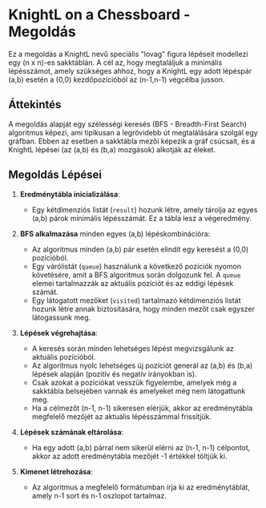 
# KnightL on a Chessboard - Megoldás

Ez a megoldás a KnightL nevű speciális "lovag" figura lépéseit modellezi egy \(n x n)-es sakktáblán. A cél az, hogy megtaláljuk a minimális lépésszámot, amely szükséges ahhoz, hogy a KnightL egy adott lépéspár (a,b) esetén a (0,0) kezdőpozícióból az (n-1,n-1) végcélba jusson.

## Áttekintés
A megoldás alapját egy szélességi keresés (BFS - Breadth-First Search) algoritmus képezi, ami tipikusan a legrövidebb út megtalálására szolgál egy gráfban. Ebben az esetben a sakktábla mezői képezik a gráf csúcsait, és a KnightL lépései (az (a,b) és (b,a) mozgások) alkotják az éleket.

## Megoldás Lépései

1. **Eredménytábla inicializálása**: 
    - Egy kétdimenziós listát (`result`) hozunk létre, amely tárolja az egyes (a,b) párok minimális lépésszámát. Ez a tábla lesz a végeredmény.
  
2. **BFS alkalmazása** minden egyes (a,b) lépéskombinációra:
    - Az algoritmus minden (a,b) pár esetén elindít egy keresést a (0,0) pozícióból.
    - Egy várólistát (`queue`) használunk a következő pozíciók nyomon követésére, amit a BFS algoritmus során dolgozunk fel. A `queue` elemei tartalmazzák az aktuális pozíciót és az eddigi lépések számát.
    - Egy látogatott mezőket (`visited`) tartalmazó kétdimenziós listát hozunk létre annak biztosítására, hogy minden mezőt csak egyszer látogassunk meg.

3. **Lépések végrehajtása**:
    - A keresés során minden lehetséges lépést megvizsgálunk az aktuális pozícióból.
    - Az algoritmus nyolc lehetséges új pozíciót generál az (a,b) és (b,a) lépések alapján (pozitív és negatív irányokban is).
    - Csak azokat a pozíciókat vesszük figyelembe, amelyek még a sakktábla belsejében vannak és amelyeket még nem látogattunk meg.
    - Ha a célmezőt (n-1, n-1) sikeresen elérjük, akkor az eredménytábla megfelelő mezőjét az aktuális lépésszámmal frissítjük.

4. **Lépések számának eltárolása**:
    - Ha egy adott (a,b) párral nem sikerül elérni az (n-1, n-1) célpontot, akkor az adott eredménytábla mezőjét -1 értékkel töltjük ki.

5. **Kimenet létrehozása**:
    - Az algoritmus a megfelelő formátumban írja ki az eredménytáblát, amely n-1 sort és n-1 oszlopot tartalmaz.
